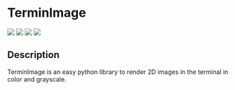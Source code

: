 # TerminImage

<img src="https://img.shields.io/github/issues/HeisenDelta/termin-image">
<img src="https://img.shields.io/github/forks/HeisenDelta/termin-image">
<img src="https://img.shields.io/github/stars/HeisenDelta/termin-image">
<img src="https://img.shields.io/github/license/HeisenDelta/termin-image">

<h2>Description</h2>

TerminImage is an easy python library to render 2D images in the terminal in color and grayscale.
